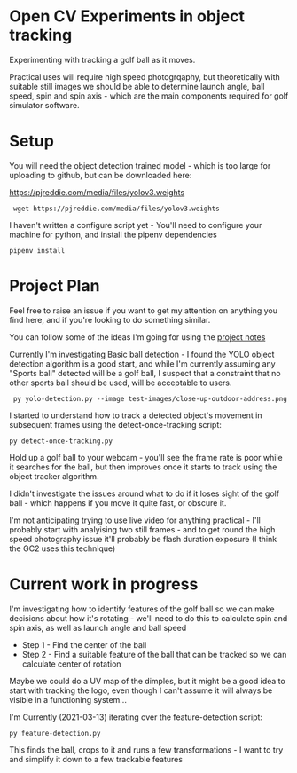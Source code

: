 # Open CV Experiments in object tracking

Experimenting with tracking a golf ball as it moves.

Practical uses will require high speed photogrqaphy, but theoretically with suitable still images we should be able to determine launch angle, ball speed, spin and spin axis - which are the main components required for golf simulator software.

# Setup

You will need the object detection trained model - which is too large for uploading to github, but can be downloaded here:

https://pjreddie.com/media/files/yolov3.weights

```
 wget https://pjreddie.com/media/files/yolov3.weights
```

I haven't written a configure script yet - You'll need to configure your machine for python, and install the pipenv dependencies

```
pipenv install
```

# Project Plan

Feel free to raise an issue if you want to get my attention on anything you find here, and if you're looking to do something similar.

You can follow some of the ideas I'm going for using the [project notes](https://github.com/ronheywood/opencv/projects/1) 

Currently I'm investigating Basic ball detection - I found the YOLO object detection algorithm is a good start, and while I'm currently assuming any "Sports ball" detected will be a golf ball, I suspect that a constraint that no other sports ball should be used, will be acceptable to users.

```
 py yolo-detection.py --image test-images/close-up-outdoor-address.png
```

I started to understand how to track a detected object's movement in subsequent frames using the detect-once-tracking script:

```
py detect-once-tracking.py
```

Hold up a golf ball to your webcam - you'll see the frame rate is poor while it searches for the ball, 
but then improves once it starts to track using the object tracker algorithm.

I didn't investigate the issues around what to do if it loses sight of the golf ball - which happens if you move it quite fast, or obscure it.

I'm not anticipating trying to use live video for anything practical - I'll probably start with analyising two still frames - and to get round the high speed photography issue it'll probably be flash duration exposure
(I think the GC2 uses this technique)

# Current work in progress 
I'm investigating how to identify features of the golf ball so we can make decisions about how it's rotating - we'll need to do this to calculate spin and spin axis, as well as launch angle and ball speed

* Step 1 - Find the center of the ball
* Step 2 - Find a suitable feature of the ball that can be tracked so we can calculate center of rotation

Maybe we could do a UV map of the dimples, but it might be a good idea to start with tracking the logo, even though I can't assume it will always be visible in a functioning system...

I'm Currently (2021-03-13) iterating over the feature-detection script:

```
py feature-detection.py
```

This finds the ball, crops to it and runs a few transformations - I want to try and simplify it down to a few trackable features